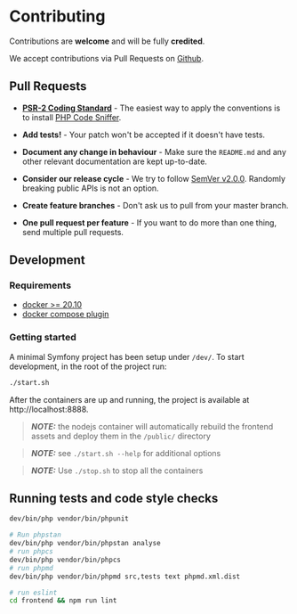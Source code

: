 # Contributing

Contributions are **welcome** and will be fully **credited**.

We accept contributions via Pull Requests on [Github](https://github.com/).


## Pull Requests

- **[PSR-2 Coding Standard](https://github.com/php-fig/fig-standards/blob/master/accepted/PSR-2-coding-style-guide.md)** - The easiest way to apply the conventions is to install [PHP Code Sniffer](http://pear.php.net/package/PHP_CodeSniffer).

- **Add tests!** - Your patch won't be accepted if it doesn't have tests.

- **Document any change in behaviour** - Make sure the `README.md` and any other relevant documentation are kept up-to-date.

- **Consider our release cycle** - We try to follow [SemVer v2.0.0](http://semver.org/). Randomly breaking public APIs is not an option.

- **Create feature branches** - Don't ask us to pull from your master branch.

- **One pull request per feature** - If you want to do more than one thing, send multiple pull requests.

## Development

### Requirements
- [docker >= 20.10](https://docs.docker.com/engine/install/)
- [docker compose plugin](https://docs.docker.com/compose/install/linux/)

### Getting started
A minimal Symfony project has been setup under `/dev/`. To start development, in the root of the project run:

```bash
./start.sh
```

After the containers are up and running, the project is available at http://localhost:8888.

> **_NOTE:_**  the nodejs container will automatically rebuild the frontend assets and deploy them in the `/public/` directory

> **_NOTE:_**  see `./start.sh --help` for additional options

> **_NOTE:_**  Use `./stop.sh` to stop all the containers

## Running tests and code style checks

``` bash
dev/bin/php vendor/bin/phpunit
```

```bash
# Run phpstan
dev/bin/php vendor/bin/phpstan analyse
# run phpcs
dev/bin/php vendor/bin/phpcs
# run phpmd
dev/bin/php vendor/bin/phpmd src,tests text phpmd.xml.dist
```
```bash
# run eslint
cd frontend && npm run lint
```
